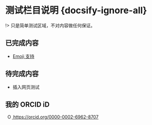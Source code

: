 # 测试栏目说明 {docsify-ignore-all}

!> 只是简单测试区域，不对内容做任何保证。

## 已完成内容

- [Emoji 支持](Page/Test/Emoji "🤣💓😂")

## 待完成内容

- 插入网页测试

## 我的 ORCID iD

<a
id="cy-effective-orcid-url"
class="underline"
    href="https://orcid.org/0000-0002-6962-8707"
    target="orcid.widget"
    rel="me noopener noreferrer"
    style="vertical-align: top">
    <img
    src="https://orcid.org/sites/default/files/images/orcid_16x16.png"
    style="width: 1em; margin-inline-start: 0.5em"
    alt="ORCID iD icon"/>
    https://orcid.org/0000-0002-6962-8707
</a>
